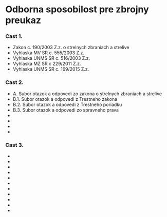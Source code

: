 
Odborna sposobilost pre zbrojny preukaz
======

### Cast 1.
  * Zakon c. 190/2003 Z.z. o strelnych zbraniach a strelive
  * Vyhlaska MV SR c. 555/2003 Z.z.
  * Vyhlaska UNMS SR c. 516/2003 Z.z.
  * Vyhlaska MZ SR c 229/2011 Z.z.
  * Vyhlaska UNMS SR c. 169/2015 Z.z.
  
### Cast 2.
  * A. Subor otazok a odpovedi zo zakona o strelnych zbraniach a strelive
  * B.1. Subor otazok a odpovedi z Trestneho zakona
  * B.2. Subor otazok a odpovedi z Trestneho poriadku 
  * B.3. Subor otazok a odpovedi zo spravneho prava
  *
  *
  *
  *

### Cast 3.
  *
  *
  *
  *
  *
  *
  *
  *
  *
  *
  *
